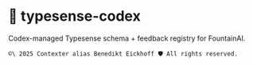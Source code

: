 # 🧠 typesense-codex

Codex-managed Typesense schema + feedback registry for FountainAI.

```` text
©\ 2025 Contexter alias Benedikt Eickhoff 🛡️ All rights reserved.
````
